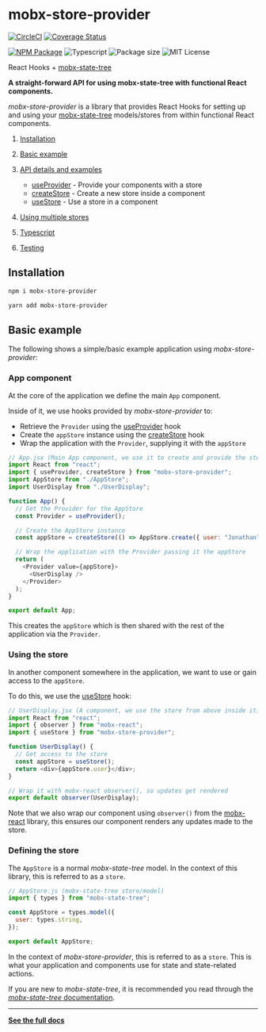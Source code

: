 # mobx-store-provider

[![CircleCI](https://circleci.com/gh/jonbnewman/mobx-store-provider.svg?style=svg)](https://circleci.com/gh/jonbnewman/mobx-store-provider)
[![Coverage Status](https://coveralls.io/repos/github/jonbnewman/mobx-store-provider/badge.svg?branch=master&r=4)](https://coveralls.io/github/jonbnewman/mobx-store-provider?branch=master)

[![NPM Package](https://img.shields.io/npm/v/mobx-store-provider.svg?logo=npm&r=1)](https://www.npmjs.com/package/mobx-store-provider)
![Typescript](https://img.shields.io/npm/types/mobx-store-provider.svg?logo=typescript)
![Package size](https://img.shields.io/bundlephobia/minzip/mobx-store-provider)
![MIT License](https://img.shields.io/npm/l/mobx-store-provider.svg)

React Hooks + [mobx-state-tree](http://mobx-state-tree.js.org/)

**A straight-forward API for using mobx-state-tree with functional React components.**

_mobx-store-provider_ is a library that provides React Hooks for setting up and using your [mobx-state-tree](http://mobx-state-tree.js.org/) models/stores from within functional React components.

1. [Installation](http://mobx-store-provider.overfoc.us/installation)

1. [Basic example](http://mobx-store-provider.overfoc.us/basic-example)

1. [API details and examples](http://mobx-store-provider.overfoc.us/api-details-and-examples)

   - [useProvider](http://mobx-store-provider.overfoc.us/api/useProvider) - Provide your components with a store
   - [createStore](http://mobx-store-provider.overfoc.us/api/createStore) - Create a new store inside a component
   - [useStore](http://mobx-store-provider.overfoc.us/api/useStore) - Use a store in a component

1. [Using multiple stores](http://mobx-store-provider.overfoc.us/using-multiple-stores)
1. [Typescript](http://mobx-store-provider.overfoc.us/typescript)
1. [Testing](http://mobx-store-provider.overfoc.us/testing)

## Installation

```bash
npm i mobx-store-provider
```

```bash
yarn add mobx-store-provider
```

## Basic example

The following shows a simple/basic example application using _mobx-store-provider_:

### App component

At the core of the application we define the main `App` component.

Inside of it, we use hooks provided by _mobx-store-provider_ to:

- Retrieve the `Provider` using the [useProvider](http://mobx-store-provider.overfoc.us/api/useProvider) hook
- Create the `appStore` instance using the [createStore](http://mobx-store-provider.overfoc.us/api/createStore) hook
- Wrap the application with the `Provider`, supplying it with the `appStore`

```javascript
// App.jsx (Main App component, we use it to create and provide the store)
import React from "react";
import { useProvider, createStore } from "mobx-store-provider";
import AppStore from "./AppStore";
import UserDisplay from "./UserDisplay";

function App() {
  // Get the Provider for the AppStore
  const Provider = useProvider();

  // Create the AppStore instance
  const appStore = createStore(() => AppStore.create({ user: "Jonathan" }));

  // Wrap the application with the Provider passing it the appStore
  return (
    <Provider value={appStore}>
      <UserDisplay />
    </Provider>
  );
}

export default App;
```

This creates the `appStore` which is then shared with the rest of the application via the `Provider`.

### Using the store

In another component somewhere in the application, we want to use or gain access to the `appStore`.

To do this, we use the [useStore](http://mobx-store-provider.overfoc.us/api/useStore) hook:

```javascript
// UserDisplay.jsx (A component, we use the store from above inside it)
import React from "react";
import { observer } from "mobx-react";
import { useStore } from "mobx-store-provider";

function UserDisplay() {
  // Get access to the store
  const appStore = useStore();
  return <div>{appStore.user}</div>;
}

// Wrap it with mobx-react observer(), so updates get rendered
export default observer(UserDisplay);
```

Note that we also wrap our component using `observer()` from the [mobx-react](https://github.com/mobxjs/mobx-react#mobx-react) library, this ensures our component renders any updates made to the store.

### Defining the store

The `AppStore` is a normal _mobx-state-tree_ model. In the context of this library, this is referred to as a `store`.

```javascript
// AppStore.js (mobx-state-tree store/model)
import { types } from "mobx-state-tree";

const AppStore = types.model({
  user: types.string,
});

export default AppStore;
```

In the context of _mobx-store-provider_, this is referred to as a `store`. This is what your application and components use for state and state-related actions.

If you are new to _mobx-state-tree_, it is recommended you read through the [_mobx-state-tree_ documentation](https://mobx-state-tree.js.org).

---

**[See the full docs](http://mobx-store-provider.overfoc.us)**
